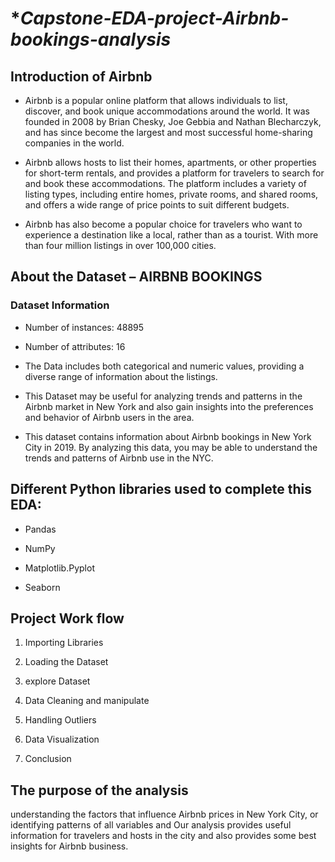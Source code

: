 
# **Capstone-EDA-project-Airbnb-bookings-analysis*




## **Introduction of Airbnb**

*    Airbnb is a popular online platform that allows individuals to list, discover, and book unique accommodations around the world. It was founded in 2008 by Brian Chesky, Joe Gebbia and Nathan Blecharczyk, and has since become the largest and most successful home-sharing companies in the world.

*    Airbnb allows hosts to list their homes, apartments, or other properties for short-term rentals, and provides a platform for travelers to search for and book these accommodations. The platform includes a variety of listing types, including entire homes, private rooms, and shared rooms, and offers a wide range of price points to suit different budgets.

*    Airbnb has also become a popular choice for travelers who want to experience a destination like a local, rather than as a tourist. With more than four million listings in over 100,000 cities.



## **About the Dataset – AIRBNB BOOKINGS**

### Dataset Information
* Number of instances: 48895
* Number of attributes: 16

*   The Data includes both categorical and numeric values, providing a diverse range of information about the listings.

*   This Dataset may be useful for analyzing trends and patterns in the Airbnb market in New York and also gain insights into the preferences and behavior of Airbnb users in the area.

*   This dataset contains information about Airbnb bookings in New York City in 2019. By analyzing this data, you may be able to understand the trends and patterns of Airbnb use in the NYC.



## **Different Python libraries used to complete this EDA:**

* Pandas

* NumPy

* Matplotlib.Pyplot

* Seaborn



## **Project Work flow**

1. Importing Libraries

2. Loading the Dataset

3. explore Dataset

3. Data Cleaning and manipulate

4. Handling Outliers

5. Data Visualization

6. Conclusion



## **The purpose of the analysis** 

understanding the factors that influence Airbnb prices in New York City, or identifying patterns of all variables and Our analysis provides useful information for travelers and hosts in the city and also provides some best insights for Airbnb business.







